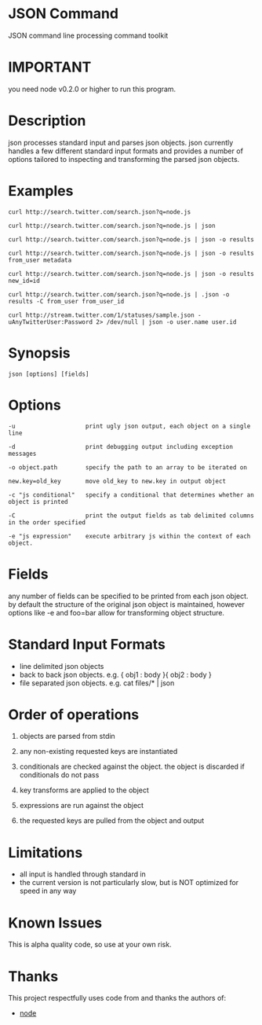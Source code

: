 # JSON Command

JSON command line processing command toolkit

# IMPORTANT

you need node v0.2.0 or higher to run this program.

# Description

json processes standard input and parses json objects. json currently handles a few 
different standard input formats and provides a number of options tailored to 
inspecting and transforming the parsed json objects.

# Examples

    curl http://search.twitter.com/search.json?q=node.js

    curl http://search.twitter.com/search.json?q=node.js | json

    curl http://search.twitter.com/search.json?q=node.js | json -o results

    curl http://search.twitter.com/search.json?q=node.js | json -o results from_user metadata

    curl http://search.twitter.com/search.json?q=node.js | json -o results new_id=id

    curl http://search.twitter.com/search.json?q=node.js | .json -o results -C from_user from_user_id

    curl http://stream.twitter.com/1/statuses/sample.json -uAnyTwitterUser:Password 2> /dev/null | json -o user.name user.id

# Synopsis

    json [options] [fields]

# Options

    -u                    print ugly json output, each object on a single line

    -d                    print debugging output including exception messages

    -o object.path        specify the path to an array to be iterated on

    new.key=old_key       move old_key to new.key in output object

    -c "js conditional"   specify a conditional that determines whether an object is printed

    -C                    print the output fields as tab delimited columns in the order specified

    -e "js expression"    execute arbitrary js within the context of each object.

# Fields

any number of fields can be specified to be printed from each json object.
by default the structure of the original json object is maintained, however options
like -e and foo=bar allow for transforming object structure.

# Standard Input Formats

* line delimited json objects
* back to back json objects. 
    e.g. { obj1 : body }{ obj2 : body }
* file separated json objects. 
    e.g. cat files/* | json

# Order of operations

1. objects are parsed from stdin

2. any non-existing requested keys are instantiated

3. conditionals are checked against the object. the object is discarded if conditionals do not pass

4. key transforms are applied to the object

5. expressions are run against the object

6. the requested keys are pulled from the object and output

# Limitations

* all input is handled through standard in
* the current version is not particularly slow, but is NOT optimized for speed in any way

# Known Issues

This is alpha quality code, so use at your own risk.

# Thanks

This project respectfully uses code from and thanks the authors of:

* [node](http://github.com/ry/node) 




